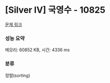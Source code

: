 # [Silver IV] 국영수 - 10825 

[문제 링크](https://www.acmicpc.net/problem/10825) 

### 성능 요약

메모리: 60852 KB, 시간: 4336 ms

### 분류

정렬(sorting)


